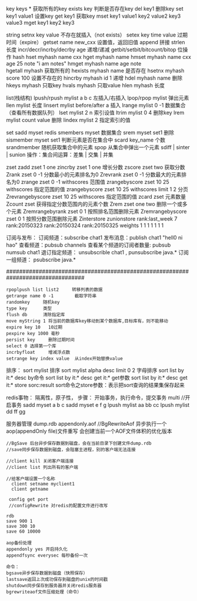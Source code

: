 key
    keys * 获取所有的key
    exists key      判断是否存在key
    del key1   删除key
    set key1 value1 设置key
    get key1    获取key
    mset key1 value1 key2 value2 key3 value3
    mget key1 key2 key3
    
string
    setnx key value           不存在就插入（not exists）
    setex key time value      过期时间（expire）
    getset name new_cxx       设置值，返回旧值
    append          拼接
    strlen          长度
    incr/decr/incrby/decrby  age        递增/递减
    getbit/setbit/bitcount/bitop    位操作 
hash
    hset myhash name cxx
    hget myhash name
    hmset myhash name cxx age 25 note "i am notes"
    hmget myhash name age note   
    hgetall myhash               获取所有的
    hexists myhash name          是否存在
    hsetnx myhash score 100      设置不存在的
    hincrby myhash id 1          递增
    hdel myhash name             删除
    hkeys myhash                 只取key
    hvals myhash                 只取value
    hlen myhash                  长度
    
list(栈结构)
    lpush/rpush mylist a b c  左插入/右插入
    lpop/rpop mylist  弹出元素
    llen mylist  长度
    linsert mylist before/after a  插入
    lrange mylist 0 -1  数据集合（查看所有数据队列）
    lset mylist 2 n          索引设值
    ltrim mylist 0 4         删除key
    lrem mylist count value  删除
    lindex mylist 2          指定索引的值
 
set
    sadd myset redis 
    smembers myset       数据集合
    srem myset set1         删除
    sismember myset set1 判断元素是否在集合中
    scard key_name       个数
    srandmember          随机获取集合中的元素
    spop                 从集合中弹出一个元素
    sdiff | sinter | sunion 操作：集合间运算：差集 | 交集 | 并集
    
zset
    zadd zset 1 one
    zincrby zset 1 one              增长分数
    zscore zset two                 获取分数
    Zrank zset 0 -1    分数最小的元素排名为0
    Zrevrank zset 0 -1  分数最大的元素排名为0
    zrange zset 0 -1 withscores     范围值
    zrangebyscore zset 10 25 withscores 指定范围的值
    zrangebyscore zset 10 25 withscores limit 1 2 分页
    Zrevrangebyscore zset 10 25 withscores  指定范围的值
    zcard zset  元素数量
    Zcount zset 获得指定分数范围内的元素个数
    Zrem zset one two        删除一个或多个元素
    Zremrangebyrank zset 0 1  按照排名范围删除元素
    Zremrangebyscore zset 0 1 按照分数范围删除元素
    Zinterstore
    zunionstore rank:last_week 7 rank:20150323 rank:20150324 rank:20150325  weights 1 1 1 1 1 1 1
    

订阅与发布：
    订阅频道：subscribe chat1
    发布消息：publish chat1 "hell0 ni hao"
    查看频道：pubsub channels
    查看某个频道的订阅者数量: pubsub numsub chat1
    退订指定频道： unsubscrible chat1   , punsubscribe java.*
    订阅一组频道： psubscribe java.*
    
################################################################################

    rpoplpush list list2     转移列表的数据
    getrange name 0 -1        截取字符串
    randomkey     随机key
    type key      类型
    flush db      清除指定库
    move myString 1 将当前的数据库key移动到某个数据库,目标库有，则不能移动
    expire key 10   10过期
    pexpire key 1000 毫秒
    persist key     删除过期时间
    select 0 选择第一个库
    incrbyfloat     增减浮点数
    setrange key index value  从index开始替换value
    
排序：
    sort mylist  排序
    sort mylist alpha desc limit 0 2 字母排序
    sort list by it:* desc           by命令
    sort list by it:* desc get it:*  get参数
    sort list by it:* desc get it:* store sorc:result  sort命令之store参数：表示把sort查询的结果集保存起来


    
redis事物：
     隔离性，原子性， 
     步骤：  开始事务，执行命令，提交事务
             multi  //开启事务
             sadd myset a b c
             sadd myset e f g
             lpush mylist aa bb cc
             lpush mylist dd ff gg

服务器管理
    dump.rdb
    appendonly.aof
    //BgRewriteAof 异步执行一个aop(appendOnly file)文件重写
    会创建当前一个AOF文件体积的优化版本
    
    //BgSave 后台异步保存数据到磁盘，会在当前目录下创建文件dump.rdb
    //save同步保存数据到磁盘，会阻塞主进程，别的客户端无法连接
    
    //client kill 关闭客户端连接
    //client list 列出所有的客户端
    
    //给客户端设置一个名称
      client setname myclient1
      client getname
      
     config get port
     //configRewrite 对redis的配置文件进行改写

    rdb
    save 900 1
    save 300 10
    save 60 10000
    
    aop备份处理
    appendonly yes 开启持久化
    appendfsync everysec 每秒备份一次
    
    命令：
    bgsave异步保存数据到磁盘（快照保存）
    lastsave返回上次成功保存到磁盘的unix的时间戳
    shutdown同步保存到服务器并关闭redis服务器
    bgrewriteaof文件压缩处理（命令）
